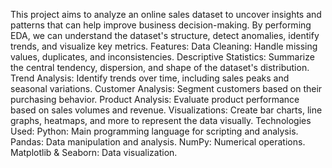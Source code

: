 This project aims to analyze an online sales dataset to uncover insights and patterns that can help improve business decision-making. By performing EDA, we can understand the dataset's structure, detect anomalies, identify trends, and visualize key metrics.
Features:
Data Cleaning: Handle missing values, duplicates, and inconsistencies.
Descriptive Statistics: Summarize the central tendency, dispersion, and shape of the dataset's distribution.
Trend Analysis: Identify trends over time, including sales peaks and seasonal variations.
Customer Analysis: Segment customers based on their purchasing behavior.
Product Analysis: Evaluate product performance based on sales volumes and revenue.
Visualizations: Create bar charts, line graphs, heatmaps, and more to represent the data visually.
Technologies Used:
Python: Main programming language for scripting and analysis.
Pandas: Data manipulation and analysis.
NumPy: Numerical operations.
Matplotlib & Seaborn: Data visualization.

